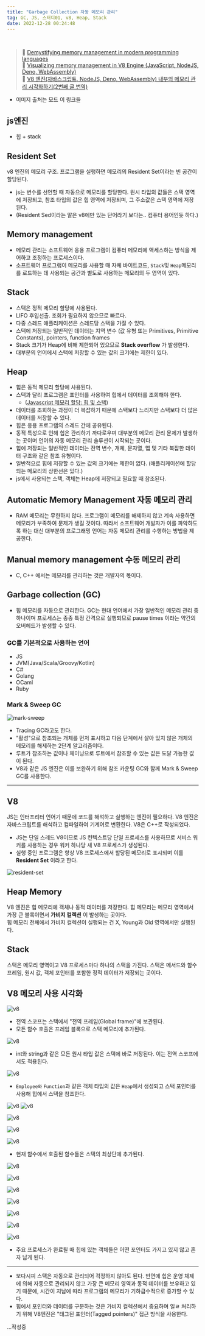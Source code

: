 ```yaml
---
title: "Garbage Collection 자동 메모리 관리"
tag: GC, JS, 스터디01, v8, Heap, Stack
date: 2022-12-28 00:24:48
---
```


<br />

> 🔹 [Demystifying memory management in modern programming languages](https://dev.to/deepu105/demystifying-memory-management-in-modern-programming-languages-ddd)  
> 🔹 [Visualizing memory management in V8 Engine (JavaScript, NodeJS, Deno, WebAssembly)](https://dev.to/deepu105/visualizing-memory-management-in-v8-engine-javascript-nodejs-deno-webassembly-105p)  
> 🔹 [V8 엔진(자바스크립트, NodeJS, Deno, WebAssembly) 내부의 메모리 관리 시각화하기(2번째 글 번역)](https://ui.toast.com/weekly-pick/ko_20200228)
- 이미지 출처는 모드 이 링크들

## js엔진

- 힙 + stack

## Resident Set

v8 엔진의 메모리 구조. 프로그램을 실행하면 메모리의 Resident Set이라는 빈 공간이 할당된다.

- js는 변수를 선언할 때 자동으로 메모리를 할당한다. 원시 타입의 값들은 스택 영역에 저장되고, 참조 타입의 값은 힙 영역에 저장되며, 그 주소값은 스택 영역에 저장된다.
- (Resident Sed이라는 말은 v8에만 있는 단어라기 보다는.. 컴퓨터 용어인듯 하다.)

## Memory management

- 메모리 관리는 소프트웨어 응용 프로그램이 컴퓨터 메모리에 액세스하는 방식을 제어하고 조정하는 프로세스이다.
- 소프트웨어 프로그램이 메모리를 사용할 때 자체 바이트코드, `Stack`및 `Heap`메모리를 로드하는 데 사용되는 공간과 별도로 사용하는 메모리의 두 영역이 있다.

## Stack

- 스택은 정적 메모리 할당에 사용된다.
- LIFO 후입선출. 조회가 필요하지 않으므로 빠르다.
- 다중 스레드 애플리케이션은 스레드당 스택을 가질 수 있다.
- 스택에 저장되는 일반적인 데이터는 지역 변수 (값 유형 또는 Primitives, Primitive Constants), pointers, function frames
- Stack 크기가 Heap에 비해 제한되어 있으므로 **Stack overflow** 가 발생한다.
- 대부분의 언어에서 스택에 저장할 수 있는 값의 크기에는 제한이 있다.

## Heap

- 힙은 동적 메모리 할당에 사용된다.
- 스택과 달리 프로그램은 포인터를 사용하여 힙에서 데이터를 조회해야 한다.
  - ([Javascript 메모리 할당: 힙 및 스택](https://stackoverflow.com/questions/69334818/javascript-memory-allocation-heap-and-stack))
- 데이터를 조회하는 과정이 더 복잡하기 때문에 스택보다 느리지만 스택보다 더 많은 데이터를 저장할 수 있다.
- 힙은 응용 프로그램의 스레드 간에 공유된다.
- 동적 특성으로 인해 힙은 관리하기 까다로우며 대부분의 메모리 관리 문제가 발생하는 곳이며 언어의 자동 메모리 관리 솔루션이 시작되는 곳이다.
- 힙에 저장되는 일반적인 데이터는 전역 변수, 개체, 문자열, 맵 및 기타 복잡한 데이터 구조와 같은 참조 유형이다.
- 일반적으로 힙에 저장할 수 있는 값의 크기에는 제한이 없다. (애플리케이션에 할당되는 메모리의 상한선은 있다.)
- js에서 사용되는 스택, 객체는 Heap에 저장되고 필요할 때 참조된다.

## Automatic Memory Management 자동 메모리 관리

- RAM 메모리는 무한하지 않다. 프로그램이 메모리를 해제하지 않고 계속 사용하면 메모리가 부족하여 문제가 생길 것이다. 따라서 소프트웨어 개발자가 이를 파악하도록 하는 대신 대부분의 프로그래밍 언어는 자동 메모리 관리를 수행하는 방법을 제공한다.

## Manual memory management 수동 메모리 관리

- C, C++ 에서는 메모리를 관리하는 것은 개발자의 몫이다.

## Garbage collection (GC)

- 힙 메모리를 자동으로 관리한다. GC는 현대 언어에서 가장 일반적인 메모리 관리 중 하나이며 프로세스는 종종 특정 간격으로 실행되므로 pause times 이라는 약간의 오버헤드가 발생할 수 있다.

### GC를 기본적으로 사용하는 언어

- JS
- JVM(Java/Scala/Groovy/Kotlin)
- C#
- Golang
- OCaml
- Ruby

### Mark & Sweep GC

![mark-sweep](https://res.cloudinary.com/practicaldev/image/fetch/s--JxvXuUl1--/c_limit%2Cf_auto%2Cfl_progressive%2Cq_66%2Cw_880/https://i.imgur.com/AZaR0LP.gif)

- Tracing GC라고도 한다.
- "활성"으로 참조되는 개체를 먼저 표시하고 다음 단계에서 살아 있지 않은 개체의 메모리를 해제하는 2단계 알고리즘이다.
- 루트가 참조하는 값이나 체이닝으로 루트에서 참조할 수 있는 값은 도달 가능한 값이 된다.
- V8과 같은 JS 엔진은 이를 보완하기 위해 참조 카운팅 GC와 함께 Mark & Sweep GC를 사용한다.

---

## V8

JS는 인터프리터 언어기 때문에 코드를 해석하고 실행하는 엔진이 필요하다. V8 엔진은 자바스크립트를 해석하고 컴파일하여 기계어로 변환한다. V8은 C++로 작성되었다.

- JS는 단일 스레드 V8이므로 JS 컨텍스트당 단일 프로세스를 사용하므로 서비스 워커를 사용하는 경우 워커 하나당 새 V8 프로세스가 생성된다.
- 실행 중인 프로그램은 항상 V8 프로세스에서 할당된 메모리로 표시되며 이를 **Resident Set** 이라고 한다.

![resident-set](https://res.cloudinary.com/practicaldev/image/fetch/s--J4DjsB_m--/c_limit%2Cf_auto%2Cfl_progressive%2Cq_auto%2Cw_880/https://i.imgur.com/kSgatSL.png)

## Heap Memory

V8 엔진은 힙 메모리에 객체나 동적 데이터를 저장한다. 힙 메모리는 메모리 영역에서 가장 큰 블록이면서 **가비지 컬렉션** 이 발생하는 곳이다.  
힙 메모리 전체에서 가비지 컬렉션이 실행되는 건 X, Young과 Old 영역에서만 실행된다.

## Stack

스택은 메모리 영역이고 V8 프로세스마다 하나의 스택을 가진다. 스택은 메서드와 함수 프레임, 원시 값, 객체 포인터를 포함한 정적 데이터가 저장되는 곳이다.

## V8 메모리 사용 시각화

![v8](https://github.com/h-alex2/h-blog/blob/main/public/posts/v8-01.png?raw=true)
- 전역 스코프는 스택에서 "전역 프레임(Global frame)"에 보관된다.
- 모든 함수 호출은 프레임 블록으로 스택 메모리에 추가된다.

![v8](https://github.com/h-alex2/h-blog/blob/main/public/posts/v8-02.png?raw=true)
- int와 string과 같은 모든 원시 타입 값은 스택에 바로 저장된다. 이는 전역 스코프에서도 적용된다.

![v8](https://github.com/h-alex2/h-blog/blob/main/public/posts/v8-03.png?raw=true)
- `Employee와` `Function`과 같은 객체 타입의 값은 `Heap`에서 생성되고 스택 포인터를 사용해 힙에서 스택을 참조한다.


![v8](https://github.com/h-alex2/h-blog/blob/main/public/posts/v8-04.png?raw=true)
![v8](https://github.com/h-alex2/h-blog/blob/main/public/posts/v8-05.png?raw=true)

![v8](https://github.com/h-alex2/h-blog/blob/main/public/posts/v8-06.png?raw=true)

![v8](https://github.com/h-alex2/h-blog/blob/main/public/posts/v8-07.png?raw=true)

![v8](https://github.com/h-alex2/h-blog/blob/main/public/posts/v8-08.png?raw=true)
- 현재 함수에서 호출된 함수들은 스택의 최상단에 추가된다.

![v8](https://github.com/h-alex2/h-blog/blob/main/public/posts/v8-09.png?raw=true)

![v8](https://github.com/h-alex2/h-blog/blob/main/public/posts/v8-10.png?raw=true)

![v8](https://github.com/h-alex2/h-blog/blob/main/public/posts/v8-11.png?raw=true)

![v8](https://github.com/h-alex2/h-blog/blob/main/public/posts/v8-12.png?raw=true)

![v8](https://github.com/h-alex2/h-blog/blob/main/public/posts/v8-13.png?raw=true)

![v8](https://github.com/h-alex2/h-blog/blob/main/public/posts/v8-14.png?raw=true)

![v8](https://github.com/h-alex2/h-blog/blob/main/public/posts/v8-15.png?raw=true)
- 주요 프로세스가 완료될 때 힙에 있는 객체들은 어떤 포인터도 가지고 있지 않고 혼자 남게 된다.

---
- 보다시피 스택은 자동으로 관리되어 걱정하지 않아도 된다. 반면에 힙은 운영 체제에 의해 자동으로 관리되지 않고 가장 큰 메모리 영역과 동적 데이터를 보유하고 있기 때문에, 시간이 지남에 따라 프로그램의 메모리가 기하급수적으로 증가할 수 있다.
- 힙에서 포인터와 데이터를 구분하는 것은 가비지 컬렉션에서 중요하며 일ㄹ 처리하기 위해 V8엔진은 "태그된 포인터(Tagged pointers)" 접근 방식을 사용한다.

...작성중